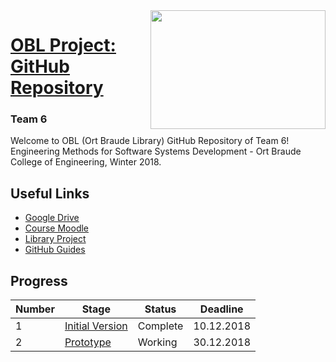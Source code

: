 <img align="right" width="280" height="190" src="https://www.el-mor.co.il/wp-content/uploads/ort_brauda.png">

# [OBL Project: GitHub Repository](https://github.com/yarinbehere/LibraryProject)

### Team 6

Welcome to OBL (Ort Braude Library) GitHub Repository of Team 6!
Engineering Methods for Software Systems Development - Ort Braude College of Engineering, Winter 2018.

## Useful Links

* [Google Drive](https://goo.gl/G8cMne)
* [Course Moodle](https://moodle.braude.ac.il/course/view.php?id=17717)
* [Library Project](https://drive.google.com/file/d/1ylRLafnkxrmmW_v-e1N15jRnkbQvrfCx/view?usp=sharing)
* [GitHub Guides](https://guides.github.com)

## Progress 
| Number | Stage                     | Status            | Deadline    |
| -------| --------------------------| ------------------| ------------|
|1|[Initial Version](https://drive.google.com/file/d/12a7PqRIhnVGxzQJu8xPEMC_QUpPxNH6w/view?usp=sharing)|Complete|10.12.2018|
|2|[Prototype](https://drive.google.com/file/d/1wAxsbzrhtbeR8ND2x6PZCwbLrZnK3nW0/view?usp=sharing)| Working|30.12.2018|
